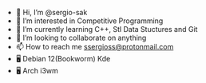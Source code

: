 - 👋 Hi, I’m @sergio-sak
- 👀 I’m interested in Competitive Programming
- 🌱 I’m currently learning C++, Stl Data Stuctures and Git
- 💞️ I’m looking to collaborate on anything
- 📫 How to reach me ssergioss@protonmail.com
- 🖥️ Debian 12(Bookworm) Kde
- 🖥️ Arch i3wm
<!---
sergio-sak/sergio-sak is a ✨ special ✨ repository because its `README.md` (this file) appears on your GitHub profile.
You can click the Preview link to take a look at your changes.
--->
